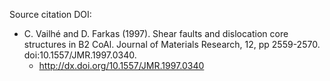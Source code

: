Source citation DOI:

* C. Vailhé and D. Farkas (1997). Shear faults and dislocation core structures in B2 CoAl. Journal of Materials Research, 12, pp 2559-2570. doi:10.1557/JMR.1997.0340. 
    - http://dx.doi.org/10.1557/JMR.1997.0340
